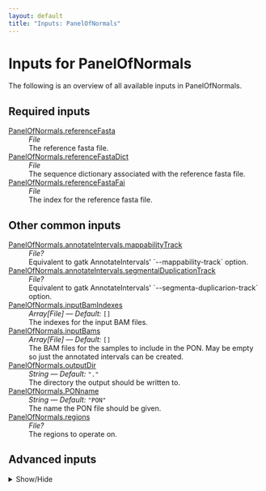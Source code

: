 ```yaml
---
layout: default
title: "Inputs: PanelOfNormals"
---
```


# Inputs for PanelOfNormals

The following is an overview of all available inputs in
PanelOfNormals.


## Required inputs
<dl>
<dt id="PanelOfNormals.referenceFasta"><a href="#PanelOfNormals.referenceFasta">PanelOfNormals.referenceFasta</a></dt>
<dd>
    <i>File </i><br />
    The reference fasta file.
</dd>
<dt id="PanelOfNormals.referenceFastaDict"><a href="#PanelOfNormals.referenceFastaDict">PanelOfNormals.referenceFastaDict</a></dt>
<dd>
    <i>File </i><br />
    The sequence dictionary associated with the reference fasta file.
</dd>
<dt id="PanelOfNormals.referenceFastaFai"><a href="#PanelOfNormals.referenceFastaFai">PanelOfNormals.referenceFastaFai</a></dt>
<dd>
    <i>File </i><br />
    The index for the reference fasta file.
</dd>
</dl>

## Other common inputs
<dl>
<dt id="PanelOfNormals.annotateIntervals.mappabilityTrack"><a href="#PanelOfNormals.annotateIntervals.mappabilityTrack">PanelOfNormals.annotateIntervals.mappabilityTrack</a></dt>
<dd>
    <i>File? </i><br />
    Equivalent to gatk AnnotateIntervals' `--mappability-track` option.
</dd>
<dt id="PanelOfNormals.annotateIntervals.segmentalDuplicationTrack"><a href="#PanelOfNormals.annotateIntervals.segmentalDuplicationTrack">PanelOfNormals.annotateIntervals.segmentalDuplicationTrack</a></dt>
<dd>
    <i>File? </i><br />
    Equivalent to gatk AnnotateIntervals' `--segmenta-duplicarion-track` option.
</dd>
<dt id="PanelOfNormals.inputBamIndexes"><a href="#PanelOfNormals.inputBamIndexes">PanelOfNormals.inputBamIndexes</a></dt>
<dd>
    <i>Array[File] </i><i>&mdash; Default:</i> <code>[]</code><br />
    The indexes for the input BAM files.
</dd>
<dt id="PanelOfNormals.inputBams"><a href="#PanelOfNormals.inputBams">PanelOfNormals.inputBams</a></dt>
<dd>
    <i>Array[File] </i><i>&mdash; Default:</i> <code>[]</code><br />
    The BAM files for the samples to include in the PON. May be empty so just the annotated intervals can be created.
</dd>
<dt id="PanelOfNormals.outputDir"><a href="#PanelOfNormals.outputDir">PanelOfNormals.outputDir</a></dt>
<dd>
    <i>String </i><i>&mdash; Default:</i> <code>"."</code><br />
    The directory the output should be written to.
</dd>
<dt id="PanelOfNormals.PONname"><a href="#PanelOfNormals.PONname">PanelOfNormals.PONname</a></dt>
<dd>
    <i>String </i><i>&mdash; Default:</i> <code>"PON"</code><br />
    The name the PON file should be given.
</dd>
<dt id="PanelOfNormals.regions"><a href="#PanelOfNormals.regions">PanelOfNormals.regions</a></dt>
<dd>
    <i>File? </i><br />
    The regions to operate on.
</dd>
</dl>

## Advanced inputs
<details>
<summary> Show/Hide </summary>
<dl>
<dt id="PanelOfNormals.annotateIntervals.featureQueryLookahead"><a href="#PanelOfNormals.annotateIntervals.featureQueryLookahead">PanelOfNormals.annotateIntervals.featureQueryLookahead</a></dt>
<dd>
    <i>Int </i><i>&mdash; Default:</i> <code>1000000</code><br />
    Equivalent to gatk AnnotateIntervals' `--feature-query-lookahead` option
</dd>
<dt id="PanelOfNormals.annotateIntervals.intervalMergingRule"><a href="#PanelOfNormals.annotateIntervals.intervalMergingRule">PanelOfNormals.annotateIntervals.intervalMergingRule</a></dt>
<dd>
    <i>String </i><i>&mdash; Default:</i> <code>"OVERLAPPING_ONLY"</code><br />
    Equivalent to gatk AnnotateIntervals' `--interval-merging-rule` option.
</dd>
<dt id="PanelOfNormals.annotateIntervals.javaXmx"><a href="#PanelOfNormals.annotateIntervals.javaXmx">PanelOfNormals.annotateIntervals.javaXmx</a></dt>
<dd>
    <i>String </i><i>&mdash; Default:</i> <code>"2G"</code><br />
    The maximum memory available to the program. Should be lower than `memory` to accommodate JVM overhead.
</dd>
<dt id="PanelOfNormals.annotateIntervals.memory"><a href="#PanelOfNormals.annotateIntervals.memory">PanelOfNormals.annotateIntervals.memory</a></dt>
<dd>
    <i>String </i><i>&mdash; Default:</i> <code>"10G"</code><br />
    The amount of memory this job will use.
</dd>
<dt id="PanelOfNormals.collectReadCounts.intervalMergingRule"><a href="#PanelOfNormals.collectReadCounts.intervalMergingRule">PanelOfNormals.collectReadCounts.intervalMergingRule</a></dt>
<dd>
    <i>String </i><i>&mdash; Default:</i> <code>"OVERLAPPING_ONLY"</code><br />
    Equivalent to gatk CollectReadCounts' `--interval-merging-rule` option.
</dd>
<dt id="PanelOfNormals.collectReadCounts.javaXmx"><a href="#PanelOfNormals.collectReadCounts.javaXmx">PanelOfNormals.collectReadCounts.javaXmx</a></dt>
<dd>
    <i>String </i><i>&mdash; Default:</i> <code>"7G"</code><br />
    The maximum memory available to the program. Should be lower than `memory` to accommodate JVM overhead.
</dd>
<dt id="PanelOfNormals.collectReadCounts.memory"><a href="#PanelOfNormals.collectReadCounts.memory">PanelOfNormals.collectReadCounts.memory</a></dt>
<dd>
    <i>String </i><i>&mdash; Default:</i> <code>"35G"</code><br />
    The amount of memory this job will use.
</dd>
<dt id="PanelOfNormals.createReadCountPanelOfNormals.javaXmx"><a href="#PanelOfNormals.createReadCountPanelOfNormals.javaXmx">PanelOfNormals.createReadCountPanelOfNormals.javaXmx</a></dt>
<dd>
    <i>String </i><i>&mdash; Default:</i> <code>"7G"</code><br />
    The maximum memory available to the program. Should be lower than `memory` to accommodate JVM overhead.
</dd>
<dt id="PanelOfNormals.createReadCountPanelOfNormals.memory"><a href="#PanelOfNormals.createReadCountPanelOfNormals.memory">PanelOfNormals.createReadCountPanelOfNormals.memory</a></dt>
<dd>
    <i>String </i><i>&mdash; Default:</i> <code>"21G"</code><br />
    The amount of memory this job will use.
</dd>
<dt id="PanelOfNormals.dockerImages"><a href="#PanelOfNormals.dockerImages">PanelOfNormals.dockerImages</a></dt>
<dd>
    <i>Map[String,String] </i><i>&mdash; Default:</i> <code>{"gatk": "broadinstitute/gatk:4.1.4.0"}</code><br />
    The docker images used. Changing this may result in errors which the developers may choose not to address.
</dd>
<dt id="PanelOfNormals.performExplicitGcCorrection"><a href="#PanelOfNormals.performExplicitGcCorrection">PanelOfNormals.performExplicitGcCorrection</a></dt>
<dd>
    <i>Boolean </i><i>&mdash; Default:</i> <code>true</code><br />
    Whether or not explicit GC correction should be used for PON generation. Setting this to false will also disable the creation of annotated intervals.
</dd>
<dt id="PanelOfNormals.preprocessIntervals.binLength"><a href="#PanelOfNormals.preprocessIntervals.binLength">PanelOfNormals.preprocessIntervals.binLength</a></dt>
<dd>
    <i>Int </i><i>&mdash; Default:</i> <code>if defined(intervals) then 0 else 1000</code><br />
    The size of the bins to be created. Should be 0 for targeted/exome sequencing.
</dd>
<dt id="PanelOfNormals.preprocessIntervals.intervalMergingRule"><a href="#PanelOfNormals.preprocessIntervals.intervalMergingRule">PanelOfNormals.preprocessIntervals.intervalMergingRule</a></dt>
<dd>
    <i>String </i><i>&mdash; Default:</i> <code>"OVERLAPPING_ONLY"</code><br />
    Equivalent to gatk PreprocessIntervals' `--interval-merging-rule` option.
</dd>
<dt id="PanelOfNormals.preprocessIntervals.javaXmx"><a href="#PanelOfNormals.preprocessIntervals.javaXmx">PanelOfNormals.preprocessIntervals.javaXmx</a></dt>
<dd>
    <i>String </i><i>&mdash; Default:</i> <code>"2G"</code><br />
    The maximum memory available to the program. Should be lower than `memory` to accommodate JVM overhead.
</dd>
<dt id="PanelOfNormals.preprocessIntervals.memory"><a href="#PanelOfNormals.preprocessIntervals.memory">PanelOfNormals.preprocessIntervals.memory</a></dt>
<dd>
    <i>String </i><i>&mdash; Default:</i> <code>"10G"</code><br />
    The amount of memory this job will use.
</dd>
<dt id="PanelOfNormals.preprocessIntervals.padding"><a href="#PanelOfNormals.preprocessIntervals.padding">PanelOfNormals.preprocessIntervals.padding</a></dt>
<dd>
    <i>Int </i><i>&mdash; Default:</i> <code>if defined(intervals) then 250 else 0</code><br />
    The padding to be added to the bins. Should be 0 if contiguos binning is used, eg with WGS.
</dd>
</dl>
</details>




